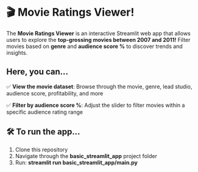 # 🎬 Movie Ratings Viewer!

The **Movie Ratings Viewer** is an interactive Streamlit web app that allows users to explore the **top-grossing movies between 2007 and 2011!** Filter movies based on **genre** and **audience score %** to discover trends and insights.

## Here, you can...
✅ **View the movie dataset**: Browse through the movie, genre, lead studio, audience score, profitability, and more

✅ **Filter by audience score %**: Adjust the slider to filter movies within a specific audience rating range

## 🛠️ To run the app...
1. Clone this repository
2. Navigate through the **basic_streamlit_app** project folder
3. Run: **streamlit run basic_streamlit_app/main.py**
